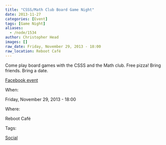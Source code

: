 ```yaml
---
title: "CSSS/Math Club Board Game Night"
date: 2013-11-27
categories: [Event]
tags: [Game Night]
aliases:
  - /node/1534
author: Christopher Head
images: []
raw_date: Friday, November 29, 2013 - 18:00
raw_location: Reboot Café
---
```


Come play board games with the CSSS and the Math club. Free pizza! Bring friends. Bring a date.

[Facebook event](https://www.facebook.com/events/211995645646886/)

When: 

Friday, November 29, 2013 - 18:00

Where: 

Reboot Café

Tags: 

[Social](/social)

